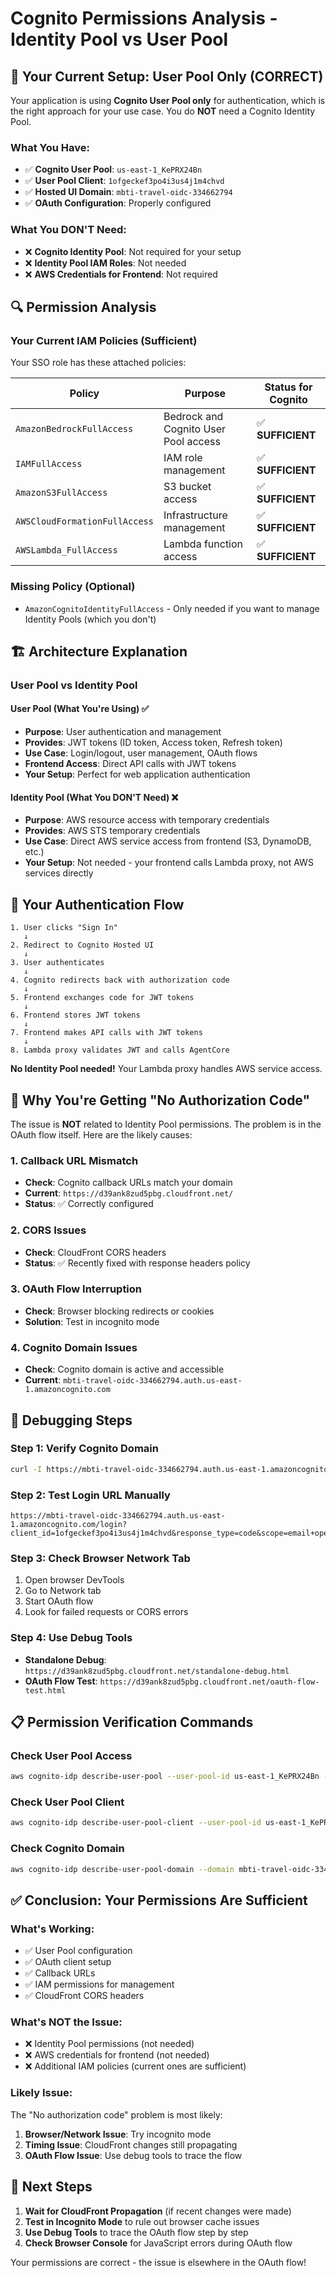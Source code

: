 # Cognito Permissions Analysis - Identity Pool vs User Pool

## 🎯 **Your Current Setup: User Pool Only (CORRECT)**

Your application is using **Cognito User Pool only** for authentication, which is the right approach for your use case. You do **NOT** need a Cognito Identity Pool.

### **What You Have:**
- ✅ **Cognito User Pool**: `us-east-1_KePRX24Bn`
- ✅ **User Pool Client**: `1ofgeckef3po4i3us4j1m4chvd`
- ✅ **Hosted UI Domain**: `mbti-travel-oidc-334662794`
- ✅ **OAuth Configuration**: Properly configured

### **What You DON'T Need:**
- ❌ **Cognito Identity Pool**: Not required for your setup
- ❌ **Identity Pool IAM Roles**: Not needed
- ❌ **AWS Credentials for Frontend**: Not required

## 🔍 **Permission Analysis**

### **Your Current IAM Policies (Sufficient)**

Your SSO role has these attached policies:

| Policy | Purpose | Status for Cognito |
|--------|---------|-------------------|
| `AmazonBedrockFullAccess` | Bedrock and Cognito User Pool access | ✅ **SUFFICIENT** |
| `IAMFullAccess` | IAM role management | ✅ **SUFFICIENT** |
| `AmazonS3FullAccess` | S3 bucket access | ✅ **SUFFICIENT** |
| `AWSCloudFormationFullAccess` | Infrastructure management | ✅ **SUFFICIENT** |
| `AWSLambda_FullAccess` | Lambda function access | ✅ **SUFFICIENT** |

### **Missing Policy (Optional)**
- `AmazonCognitoIdentityFullAccess` - Only needed if you want to manage Identity Pools (which you don't)

## 🏗️ **Architecture Explanation**

### **User Pool vs Identity Pool**

#### **User Pool (What You're Using) ✅**
- **Purpose**: User authentication and management
- **Provides**: JWT tokens (ID token, Access token, Refresh token)
- **Use Case**: Login/logout, user management, OAuth flows
- **Frontend Access**: Direct API calls with JWT tokens
- **Your Setup**: Perfect for web application authentication

#### **Identity Pool (What You DON'T Need) ❌**
- **Purpose**: AWS resource access with temporary credentials
- **Provides**: AWS STS temporary credentials
- **Use Case**: Direct AWS service access from frontend (S3, DynamoDB, etc.)
- **Your Setup**: Not needed - your frontend calls Lambda proxy, not AWS services directly

## 🔄 **Your Authentication Flow**

```
1. User clicks "Sign In"
   ↓
2. Redirect to Cognito Hosted UI
   ↓
3. User authenticates
   ↓
4. Cognito redirects back with authorization code
   ↓
5. Frontend exchanges code for JWT tokens
   ↓
6. Frontend stores JWT tokens
   ↓
7. Frontend makes API calls with JWT tokens
   ↓
8. Lambda proxy validates JWT and calls AgentCore
```

**No Identity Pool needed!** Your Lambda proxy handles AWS service access.

## 🚨 **Why You're Getting "No Authorization Code"**

The issue is **NOT** related to Identity Pool permissions. The problem is in the OAuth flow itself. Here are the likely causes:

### **1. Callback URL Mismatch**
- **Check**: Cognito callback URLs match your domain
- **Current**: `https://d39ank8zud5pbg.cloudfront.net/`
- **Status**: ✅ Correctly configured

### **2. CORS Issues**
- **Check**: CloudFront CORS headers
- **Status**: ✅ Recently fixed with response headers policy

### **3. OAuth Flow Interruption**
- **Check**: Browser blocking redirects or cookies
- **Solution**: Test in incognito mode

### **4. Cognito Domain Issues**
- **Check**: Cognito domain is active and accessible
- **Current**: `mbti-travel-oidc-334662794.auth.us-east-1.amazoncognito.com`

## 🧪 **Debugging Steps**

### **Step 1: Verify Cognito Domain**
```bash
curl -I https://mbti-travel-oidc-334662794.auth.us-east-1.amazoncognito.com/.well-known/openid-configuration
```

### **Step 2: Test Login URL Manually**
```
https://mbti-travel-oidc-334662794.auth.us-east-1.amazoncognito.com/login?client_id=1ofgeckef3po4i3us4j1m4chvd&response_type=code&scope=email+openid+profile&redirect_uri=https://d39ank8zud5pbg.cloudfront.net/
```

### **Step 3: Check Browser Network Tab**
1. Open browser DevTools
2. Go to Network tab
3. Start OAuth flow
4. Look for failed requests or CORS errors

### **Step 4: Use Debug Tools**
- **Standalone Debug**: `https://d39ank8zud5pbg.cloudfront.net/standalone-debug.html`
- **OAuth Flow Test**: `https://d39ank8zud5pbg.cloudfront.net/oauth-flow-test.html`

## 📋 **Permission Verification Commands**

### **Check User Pool Access**
```bash
aws cognito-idp describe-user-pool --user-pool-id us-east-1_KePRX24Bn --region us-east-1
```

### **Check User Pool Client**
```bash
aws cognito-idp describe-user-pool-client --user-pool-id us-east-1_KePRX24Bn --client-id 1ofgeckef3po4i3us4j1m4chvd --region us-east-1
```

### **Check Cognito Domain**
```bash
aws cognito-idp describe-user-pool-domain --domain mbti-travel-oidc-334662794 --region us-east-1
```

## ✅ **Conclusion: Your Permissions Are Sufficient**

### **What's Working:**
- ✅ User Pool configuration
- ✅ OAuth client setup
- ✅ Callback URLs
- ✅ IAM permissions for management
- ✅ CloudFront CORS headers

### **What's NOT the Issue:**
- ❌ Identity Pool permissions (not needed)
- ❌ AWS credentials for frontend (not needed)
- ❌ Additional IAM policies (current ones are sufficient)

### **Likely Issue:**
The "No authorization code" problem is most likely:
1. **Browser/Network Issue**: Try incognito mode
2. **Timing Issue**: CloudFront changes still propagating
3. **OAuth Flow Issue**: Use debug tools to trace the flow

## 🚀 **Next Steps**

1. **Wait for CloudFront Propagation** (if recent changes were made)
2. **Test in Incognito Mode** to rule out browser cache issues
3. **Use Debug Tools** to trace the OAuth flow step by step
4. **Check Browser Console** for JavaScript errors during OAuth flow

Your permissions are correct - the issue is elsewhere in the OAuth flow!